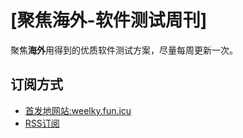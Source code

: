 # [聚焦海外-软件测试周刊]

聚焦**海外**用得到的优质软件测试方案，尽量每周更新一次。

## 订阅方式

- [首发地网站:weelky.fun.icu](https://weelky.fun.icu/)  
- [RSS订阅](https://weelky.fun.icu/rss.xml)  

